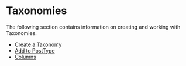 # Taxonomies

The following section contains information on creating and working with Taxonomies.

* [Create a Taxonomy](taxonomies/Create-a-taxonomy.md)
* [Add to PostType](taxonomies/Add-to-post-type.md)
* [Columns](taxonomies/Columns.md)
